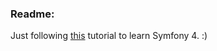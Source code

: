### Readme:
Just following [this](https://www.udemy.com/learn-symfony-4-hands-on-creating-a-real-world-application/learn/v4/overview) tutorial to learn Symfony 4. :)